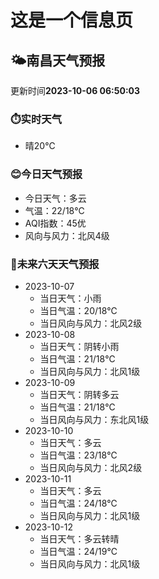 # 这是一个信息页 
## 🌤️**南昌**天气预报
更新时间**2023-10-06 06:50:03**
### ⏱️实时天气
- 晴20℃
### 😊今日天气预报
- 今日天气：多云
- 气温：22/18℃
- AQI指数：45优
- 风向与风力：北风4级
### 🤩未来六天天气预报
- 2023-10-07
  - 当日天气：小雨
  - 当日气温：20/18℃
  - 当日风向与风力：北风2级
- 2023-10-08
  - 当日天气：阴转小雨
  - 当日气温：21/18℃
  - 当日风向与风力：北风1级
- 2023-10-09
  - 当日天气：阴转多云
  - 当日气温：21/18℃
  - 当日风向与风力：东北风1级
- 2023-10-10
  - 当日天气：多云
  - 当日气温：23/18℃
  - 当日风向与风力：北风2级
- 2023-10-11
  - 当日天气：多云
  - 当日气温：24/18℃
  - 当日风向与风力：北风1级
- 2023-10-12
  - 当日天气：多云转晴
  - 当日气温：24/19℃
  - 当日风向与风力：北风1级

